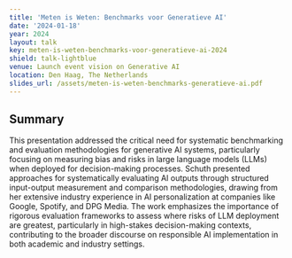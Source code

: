 ```yaml
---
title: 'Meten is Weten: Benchmarks voor Generatieve AI'
date: '2024-01-18'
year: 2024
layout: talk
key: meten-is-weten-benchmarks-voor-generatieve-ai-2024
shield: talk-lightblue
venue: Launch event vision on Generative AI
location: Den Haag, The Netherlands
slides_url: /assets/meten-is-weten-benchmarks-generatieve-ai.pdf
---
```


## Summary

This presentation addressed the critical need for systematic benchmarking and evaluation methodologies for generative AI systems, particularly focusing on measuring bias and risks in large language models (LLMs) when deployed for decision-making processes. Schuth presented approaches for systematically evaluating AI outputs through structured input-output measurement and comparison methodologies, drawing from her extensive industry experience in AI personalization at companies like Google, Spotify, and DPG Media. The work emphasizes the importance of rigorous evaluation frameworks to assess where risks of LLM deployment are greatest, particularly in high-stakes decision-making contexts, contributing to the broader discourse on responsible AI implementation in both academic and industry settings.


